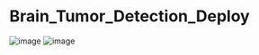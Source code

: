 # Brain_Tumor_Detection_Deploy
![image](https://github.com/naimur075/Brain_Tumor_Detection_Deploy/assets/114079262/fb0570a0-0779-42cb-88e3-663c13232830)
![image](https://github.com/naimur075/Brain_Tumor_Detection_Deploy/assets/114079262/d6f12a43-e288-4718-bad1-0811ede5e3a7)


